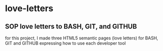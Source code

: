 # love-letters
## SOP love letters to BASH, GIT, and GITHUB

for this project, I made three HTML5 semantic pages (love letters) for BASH, GIT and GITHUB expressing how to use each developer tool
